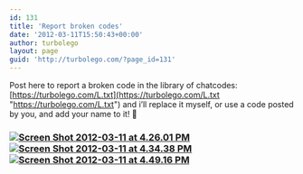 ```yaml
---
id: 131
title: 'Report broken codes'
date: '2012-03-11T15:50:43+00:00'
author: turbolego
layout: page
guid: 'http://turbolego.com/?page_id=131'
---
```


Post here to report a broken code in the library of chatcodes: [https://turbolego.com/L.txt](https://turbolego.com/L.txt "https://turbolego.com/L.txt") and i’ll replace it myself, or use a code posted by you, and add your name to it! 🙂

### [![](https://turbolego.com/wp-content/uploads/2012/03/Screen-Shot-2012-03-11-at-4.26.01-PM.png "Screen Shot 2012-03-11 at 4.26.01 PM")](https://turbolego.com/wp-content/uploads/2012/03/Screen-Shot-2012-03-11-at-4.26.01-PM.png)[![](https://turbolego.com/wp-content/uploads/2012/03/Screen-Shot-2012-03-11-at-4.34.38-PM.png "Screen Shot 2012-03-11 at 4.34.38 PM")](https://turbolego.com/wp-content/uploads/2012/03/Screen-Shot-2012-03-11-at-4.34.38-PM.png)[![](https://turbolego.com/wp-content/uploads/2012/03/Screen-Shot-2012-03-11-at-4.49.16-PM.png "Screen Shot 2012-03-11 at 4.49.16 PM")](https://turbolego.com/wp-content/uploads/2012/03/Screen-Shot-2012-03-11-at-4.49.16-PM.png)
